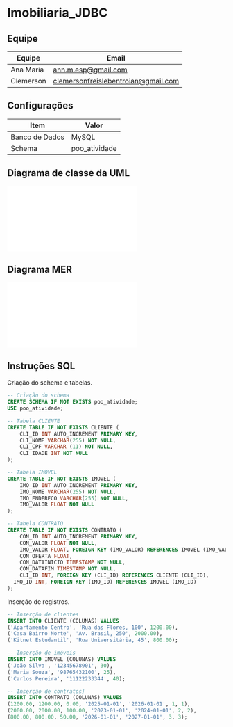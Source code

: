 ﻿# Imobiliaria_JDBC

## Equipe

| Equipe     | Email                                |
|------------|--------------------------------------|
| Ana Maria  | ann.m.esp@gmail.com                  |
| Clemerson  | clemersonfreislebentroian@gmail.com  |

## Configurações

| Item           | Valor         |
|----------------|---------------|
| Banco de Dados | MySQL         |
| Schema         | poo_atividade |

## Diagrama de classe da UML

![Diagrama de classe](/DiagramaDeClasse.pdf)

## Diagrama MER

![MER](/DiagramaDeMER.pdf)

## Instruções SQL

Criação do schema e tabelas.
```SQL
-- Criação do schema
CREATE SCHEMA IF NOT EXISTS poo_atividade;
USE poo_atividade;

-- Tabela CLIENTE
CREATE TABLE IF NOT EXISTS CLIENTE (
	CLI_ID INT AUTO_INCREMENT PRIMARY KEY,
	CLI_NOME VARCHAR(255) NOT NULL,
	CLI_CPF VARCHAR (11) NOT NULL,
	CLI_IDADE INT NOT NULL
);

-- Tabela IMOVEL
CREATE TABLE IF NOT EXISTS IMOVEL (
	IMO_ID INT AUTO_INCREMENT PRIMARY KEY,
	IMO_NOME VARCHAR(255) NOT NULL,
	IMO_ENDERECO VARCHAR(255) NOT NULL,
	IMO_VALOR FLOAT NOT NULL
);

-- Tabela CONTRATO
CREATE TABLE IF NOT EXISTS CONTRATO (
	CON_ID INT AUTO_INCREMENT PRIMARY KEY,
	CON_VALOR FLOAT NOT NULL,
	IMO_VALOR FLOAT, FOREIGN KEY (IMO_VALOR) REFERENCES IMOVEL (IMO_VALOR),
	CON_OFERTA FLOAT,
	CON_DATAINICIO TIMESTAMP NOT NULL,
	CON_DATAFIM TIMESTAMP NOT NULL,
	CLI_ID INT, FOREIGN KEY (CLI_ID) REFERENCES CLIENTE (CLI_ID),
  IMO_ID INT, FOREIGN KEY (IMO_ID) REFERENCES IMOVEL (IMO_ID)
);

```

Inserção de registros.
```SQL
-- Inserção de clientes
INSERT INTO CLIENTE (COLUNAS) VALUES 
('Apartamento Centro', 'Rua das Flores, 100', 1200.00),
('Casa Bairro Norte', 'Av. Brasil, 250', 2000.00),
('Kitnet Estudantil', 'Rua Universitária, 45', 800.00);

-- Inserção de imóveis
INSERT INTO IMOVEL (COLUNAS) VALUES
('João Silva', '12345678901', 30),
('Maria Souza', '98765432100', 25),
('Carlos Pereira', '11122233344', 40);

-- Inserção de contratos]
INSERT INTO CONTRATO (COLUNAS) VALUES
(1200.00, 1200.00, 0.00, '2025-01-01', '2026-01-01', 1, 1),
(2000.00, 2000.00, 100.00, '2023-01-01', '2024-01-01', 2, 2),
(800.00, 800.00, 50.00, '2026-01-01', '2027-01-01', 3, 3);
```



